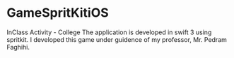 # GameSpritKitiOS
InClass Activity - College 
The application is developed in swift 3 using spritkit. I developed this game under guidence of my professor, Mr. Pedram Faghihi. 
